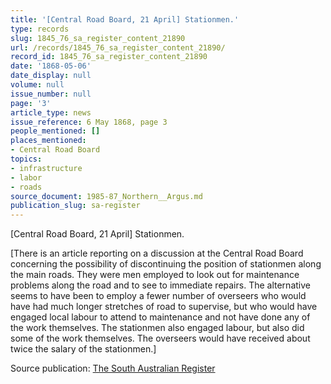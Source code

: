 ```yaml
---
title: '[Central Road Board, 21 April] Stationmen.'
type: records
slug: 1845_76_sa_register_content_21890
url: /records/1845_76_sa_register_content_21890/
record_id: 1845_76_sa_register_content_21890
date: '1868-05-06'
date_display: null
volume: null
issue_number: null
page: '3'
article_type: news
issue_reference: 6 May 1868, page 3
people_mentioned: []
places_mentioned:
- Central Road Board
topics:
- infrastructure
- labor
- roads
source_document: 1985-87_Northern__Argus.md
publication_slug: sa-register
---
```


[Central Road Board, 21 April] Stationmen.

[There is an article reporting on a discussion at the Central Road Board concerning the possibility of discontinuing the position of stationmen along the main roads.  They were men employed to look out for maintenance problems along the road and to see to immediate repairs.  The alternative seems to have been to employ a fewer number of overseers who would have had much longer stretches of road to supervise, but who would have engaged local labour to attend to maintenance and not have done any of the work themselves.  The stationmen also engaged labour, but also did some of the work themselves.  The overseers would have received about twice the salary of the stationmen.]

Source publication: [The South Australian Register](/publications/sa-register/)

